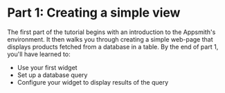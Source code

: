 # Part 1: Creating a simple view

The first part of the tutorial begins with an introduction to the Appsmith's environment. It then walks you through creating a simple web-page that displays products fetched from a database in a table. By the end of part 1, you'll have learned to:

* Use your first widget
* Set up a database query 
* Configure your widget to display results of the query 

